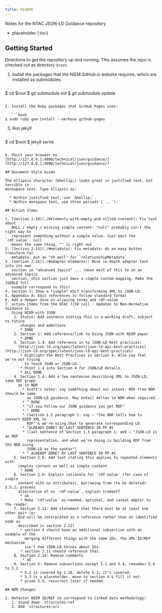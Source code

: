 ```yaml
---
title: README
---
```


Notes for the NTAC JSON-LD Guidance repository

* placeholder
{:toc}

## Getting Started

Directions to get the repository up and running. This assumes the repo is
checked out as directory `$root`.

1. Install the packages that the NIEM.GitHub.io website requires, which are
   installed as submodules.

   ```bash
$ cd $root
$ git submodule init
$ git submodule update
```

2. Install the Ruby packages that GitHub Pages uses:

   ```bash
$ sudo ruby gem install --verbose github-pages
```

3. Run jekyll

   ```bash
$ cd $root
$ jekyll serve
```

4. Point your browser to [http://127.0.0.1:4000/technical/json/guidance/](http://127.0.0.1:4000/technical/json/guidance/)

## Document Style Guide

The ellipsis character (&hellip;) looks great in justified text, but terrible in
monospace text. Type ellipsis as:

  * Within justified text, use `&hellip;`.
  * Within monspace text, use three periods (`...`).

## Action Items

1. [Section 2.10](./#elements-with-empty-and-nilled-content): Fix text about
   NULL / empty / missing simple content: "null" probably isn't the right way to
   represent something without a simple value. Just omit the `rdf:value`. null
   means the same thing. "" is right out
2. [Section 2.15](./#metadata): Fix metadata: do an easy button transform for
   metadata. put an "oh well" for `relationshipMetadata`
3. [Section 2.16](./#adapter-elements): Move in-depth adapter text into its own
   section in "advanced topics" ... (move most of this to an an advanced topics
   section. this section just does a simple custom mapping. Make the JSONLD full
   example correspond to this)
4. Section 3: Show a *simple* XSLT transforming XML to JSON-LD.
5. Appendix A: Edit references to follow standard format
6. Add a deeper dive on aliasing terms and rdf:value
7. action items from the NTAC 7/20 call : Updates to Non-Normative Guidance in
   Using NIEM with JSON
    1. Status: Add sentence stating this is a working draft, subject to future
       changes and additions
       * DONE
    2. Section 1: Add reference/link to Using JSON with NIEM paper
       * DONE
    3. Section 1.4: Add reference in to JSON-LD best practices:
      [http://json-ld.org/spec/latest/json-ld-api-best-practices](http://json-ld.org/spec/latest/json-ld-api-best-practices)
       * Highlight the Best Practices in section 4. Also say that we're not trying
         to teach JSON or JSON-LD.
       * Point 1.4 into Section 4 for JSON/LD details.
       * ALL DONE
    4. Section 1.4: Add a few sentences describing XML to JSON-LD, same RDF graph
      as in NDR
        * Scott's notes: say something about our intent: RDF from NDR should be same
          as JSON-LD guidance. May entail deltas to NDR when required.
        * ^ DONE
        * "if you follow our JSON guidance you get RDF"
        * ^ DONE
        * (Section 1.3 paragraph 1: say ~ "the NDR tells how to convert NIEM XML to
          RDF" & we're using that to generate corresponding LD.
        * ^ALREADY DONE? BY LAST SENTENCE IN PP #1
        * (last sentence of Section 1.3 paragraph 1: add ~ "JSON-LD is an RDF
          representation, and what we're doing is building RDF from the NDR using
          JSON-LD as the syntax")
        * ^ ALREADY DONE? BY LAST SENTENCE IN PP #1
    5. Section 2.5: Add text stating this applies to repeated elements with
      complex content as well as simple content
       * DONE
    6. Section 2.8: Explain rationale for `rdf:value` (for case of simple
      content with no attributes), borrowing from (to be deleted) 5.5.2; present
      alternative of no `rdf:value`, explain tradeoff
       * ok
       * Make `rdf:value` as-needed, optional, and caveat emptor to the reader.
    7. Section 2.11: Add statement that there must be at least one other pair (or
      @id will be interpreted as a reference rather than an identified node as
      described in section 2.12)
       * section 4 should have an additional subsection with an example of the
         merging different things with the same IDs. the XML ID/REF mechanism
         isn't how JSON-LD thinks about IDs.
       * section 2.11 should reference that.
    8. Section 2.14: Remove comments
        * ok
    9. Section 5: Remove subsections except 5.1 and 5.4; renumber 5.4 to 5.2
       * 5.2 is covered by 2.16. delete 5.2; it's covered.
       * 5.3 is a placeholder. move to section 4 & fill it out.
       * prune 5.5, resurrect later if needed.

## NDR Changes

1. Refactor NIEM ID/REF to correspond to linked data methodology:
   1. Stand down `structures:ref`
   2. Add `structures:uri`

